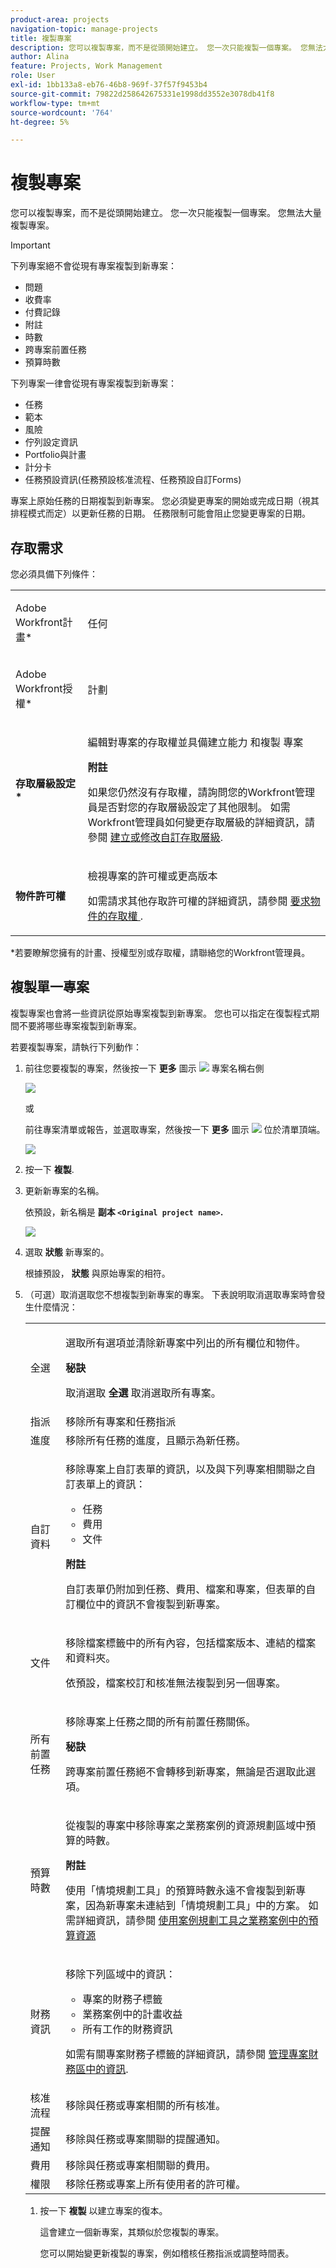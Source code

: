 ```yaml
---
product-area: projects
navigation-topic: manage-projects
title: 複製專案
description: 您可以複製專案，而不是從頭開始建立。 您一次只能複製一個專案。 您無法大量複製專案。
author: Alina
feature: Projects, Work Management
role: User
exl-id: 1bb133a8-eb76-46b8-969f-37f57f9453b4
source-git-commit: 79822d258642675331e1998dd3552e3078db41f8
workflow-type: tm+mt
source-wordcount: '764'
ht-degree: 5%

---
```


# 複製專案

<!--
<(LINKED TO THE PRODUCT IN THE COPY PROJECT BOX)</p>
-->

您可以複製專案，而不是從頭開始建立。 您一次只能複製一個專案。 您無法大量複製專案。

>[!IMPORTANT]
>
>下列專案絕不會從現有專案複製到新專案：
>
>* 問題
>* 收費率
>* 付費記錄
>* 附註
>* 時數
>* 跨專案前置任務
>* 預算時數
>
>下列專案一律會從現有專案複製到新專案：
>
>* 任務
>* 範本
>* 風險
>* 佇列設定資訊
>* Portfolio與計畫
>* 計分卡
>* 任務預設資訊(任務預設核准流程、任務預設自訂Forms)
>
> 專案上原始任務的日期複製到新專案。 您必須變更專案的開始或完成日期（視其排程模式而定）以更新任務的日期。 任務限制可能會阻止您變更專案的日期。

## 存取需求

<!-- drafted for P&P:
<table style="table-layout:auto"> 
 <col> 
 <col> 
 <tbody> 
  <tr> 
   <td> <p>Adobe Workfront plan*</p> </td> 
   <td>Any</td> 
  </tr> 
  <tr> 
   <td> <p>Adobe Workfront license*</p> </td> 
   <td> <p>Current license: Standard </p> 
   Or
   <p>Legacy license: Plan </p>
   </td> 
  </tr> 
  <tr data-mc-conditions=""> 
   <td><strong>Access level configurations*</strong> </td> 
   <td> <p>Edit access to Projects with ability to Create <span>and Copy</span> projects</p> <p><b>NOTE</b>
   
   If you still don't have access, ask your Workfront administrator if they set additional restrictions in your access level. For information on how a Workfront administrator can change your access level, see <a href="../../../administration-and-setup/add-users/configure-and-grant-access/create-modify-access-levels.md" class="MCXref xref">Create or modify custom access levels</a>.</p> </td> 
  </tr> 
  <tr data-mc-conditions=""> 
   <td> <p><strong>Object permissions</strong> </p> </td> 
   <td> <p>View permissions or higher to the project</p> <p>For information on requesting additional access, see <a href="../../../workfront-basics/grant-and-request-access-to-objects/request-access.md" class="MCXref xref">Request access to objects </a>.</p> </td> 
  </tr> 
 </tbody> 
</table>
-->
您必須具備下列條件：

<table style="table-layout:auto"> 
 <col> 
 <col> 
 <tbody> 
  <tr> 
   <td> <p>Adobe Workfront計畫*</p> </td> 
   <td>任何</td> 
  </tr> 
  <tr> 
   <td> <p>Adobe Workfront授權*</p> </td> 
   <td> <p>計劃 </p> </td> 
  </tr> 
  <tr data-mc-conditions=""> 
   <td><strong>存取層級設定*</strong> </td> 
   <td> <p>編輯對專案的存取權並具備建立能力 <span>和複製</span> 專案</p> <p><b>附註</b>

如果您仍然沒有存取權，請詢問您的Workfront管理員是否對您的存取層級設定了其他限制。 如需Workfront管理員如何變更存取層級的詳細資訊，請參閱 <a href="../../../administration-and-setup/add-users/configure-and-grant-access/create-modify-access-levels.md" class="MCXref xref">建立或修改自訂存取層級</a>.</p> </td>
</tr> 
  <tr data-mc-conditions=""> 
   <td> <p><strong>物件許可權</strong> </p> </td> 
   <td> <p>檢視專案的許可權或更高版本</p> <p>如需請求其他存取許可權的詳細資訊，請參閱 <a href="../../../workfront-basics/grant-and-request-access-to-objects/request-access.md" class="MCXref xref">要求物件的存取權 </a>.</p> </td> 
  </tr> 
 </tbody> 
</table>

&#42;若要瞭解您擁有的計畫、授權型別或存取權，請聯絡您的Workfront管理員。

## 複製單一專案

複製專案也會將一些資訊從原始專案複製到新專案。 您也可以指定在復製程式期間不要將哪些專案複製到新專案。

若要複製專案，請執行下列動作：

1. 前往您要複製的專案，然後按一下 **更多** 圖示 ![](assets/qs-more-menu.png) 專案名稱右側

   ![](assets/project-level-more-drop-down-expanded-nwe-350x516.png)

   或

   前往專案清單或報告，並選取專案，然後按一下 **更多** 圖示 ![](assets/qs-more-menu.png) 位於清單頂端。

   ![](assets/more-menu-expanded-in-a-list-one-project-selected-nwe.png)

1. 按一下 **複製**.

1. 更新新專案的名稱。

   依預設，新名稱是 **副本 `<Original project name>`.**

   ![](assets/copy-project-box-nwe-350x276.png)

1. 選取 **狀態** 新專案的。

   根據預設， **狀態** 與原始專案的相符。

1. （可選）取消選取您不想複製到新專案的專案。 下表說明取消選取專案時會發生什麼情況：


   <table style="table-layout:auto"> 
    <col> 
    <col> 
    <tbody> 
     <tr> 
      <td role="rowheader">全選</td> 
      <td> <p>選取所有選項並清除新專案中列出的所有欄位和物件。</p> <p><b>秘訣</b>

   取消選取 <strong>全選</strong> 取消選取所有專案。 </p> </td>
   </tr> 
     <tr> 
      <td role="rowheader">指派</td> 
      <td>移除所有專案和任務指派</td> 
     </tr> 
     <tr> 
      <td role="rowheader">進度</td> 
      <td>移除所有任務的進度，且顯示為新任務。 </td> 
     </tr> 
     <tr> 
      <td role="rowheader">自訂資料</td> 
      <td> <p>移除專案上自訂表單的資訊，以及與下列專案相關聯之自訂表單上的資訊：</p> 
       <ul> 
        <li>任務</li> 
        <li>費用</li> 
        <li> 文件</li> 
       </ul> <p><b>附註</b>

   自訂表單仍附加到任務、費用、檔案和專案，但表單的自訂欄位中的資訊不會複製到新專案。 </p> </td>
   </tr> 
     <tr> 
      <td role="rowheader">文件</td> 
      <td> <p>移除檔案標籤中的所有內容，包括檔案版本、連結的檔案和資料夾。</p> <p>依預設，檔案校訂和核准無法複製到另一個專案。 </p> </td> 
     </tr> 
     <tr> 
      <td role="rowheader">所有前置任務</td> 
      <td> <p>移除專案上任務之間的所有前置任務關係。 </p> <p><b>秘訣</b>

   跨專案前置任務絕不會轉移到新專案，無論是否選取此選項。 </p> </td>
   </tr>

<tr> 
      <td role="rowheader">預算時數</td> 
      <td> <p>從複製的專案中移除專案之業務案例的資源規劃區域中預算的時數。</p>

<b>附註</b>

使用「情境規劃工具」的預算時數永遠不會複製到新專案，因為新專案未連結到「情境規劃工具」中的方案。 如需詳細資訊，請參閱 <a href="../../../manage-work/projects/define-a-business-case/budget-resources-in-business-case-use-scenario-planner.md">使用案例規劃工具之業務案例中的預算資源</a>
</tr></td>
    <tr> 
      <td role="rowheader">財務資訊</td> 
      <td> <p>移除下列區域中的資訊： </p> 
       <ul> 
        <li>專案的財務子標籤</li> 
        <li> 業務案例中的計畫收益</li> 
        <li>所有工作的財務資訊<br></li> 
       </ul> <p>如需有關專案財務子標籤的詳細資訊，請參閱 <a href="../../../manage-work/projects/project-finances/manage-project-finance-area.md" class="MCXref xref">管理專案財務區中的資訊</a>.</p> </td> 
     </tr> 
     <tr> 
      <td role="rowheader">核准流程</td> 
      <td>移除與任務或專案相關的所有核准。 </td> 
     </tr> 
     <tr> 
      <td role="rowheader">提醒通知</td> 
      <td> 移除與任務或專案關聯的提醒通知。 </td> 
     </tr> 
     <tr> 
      <td role="rowheader">費用</td> 
      <td>移除與任務或專案相關聯的費用。 </td> 
     </tr> 
     <tr> 
      <td role="rowheader">權限</td> 
      <td> 移除任務或專案上所有使用者的許可權。</td> 
     </tr> 
    </tbody> 
   </table>

1. 按一下 **複製** 以建立專案的復本。

   這會建立一個新專案，其類似於您複製的專案。

   您可以開始變更新複製的專案，例如稽核任務指派或調整時間表。
